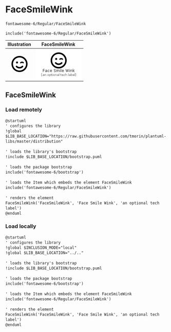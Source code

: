 # FaceSmileWink


```text
fontawesome-6/Regular/FaceSmileWink
```

```text
include('fontawesome-6/Regular/FaceSmileWink')
```



| Illustration | FaceSmileWink |
| :---: | :---: |
| ![illustration for Illustration](../../fontawesome-6/Regular/FaceSmileWink.png) | ![illustration for FaceSmileWink](../../fontawesome-6/Regular/FaceSmileWink.Local.png) |




## FaceSmileWink

### Load remotely
```plantuml
@startuml
' configures the library
!global $LIB_BASE_LOCATION="https://raw.githubusercontent.com/tmorin/plantuml-libs/master/distribution"

' loads the library's bootstrap
!include $LIB_BASE_LOCATION/bootstrap.puml

' loads the package bootstrap
include('fontawesome-6/bootstrap')

' loads the Item which embeds the element FaceSmileWink
include('fontawesome-6/Regular/FaceSmileWink')

' renders the element
FaceSmileWink('FaceSmileWink', 'Face Smile Wink', 'an optional tech label')
@enduml
```

### Load locally
```plantuml
@startuml
' configures the library
!global $INCLUSION_MODE="local"
!global $LIB_BASE_LOCATION="../.."

' loads the library's bootstrap
!include $LIB_BASE_LOCATION/bootstrap.puml

' loads the package bootstrap
include('fontawesome-6/bootstrap')

' loads the Item which embeds the element FaceSmileWink
include('fontawesome-6/Regular/FaceSmileWink')

' renders the element
FaceSmileWink('FaceSmileWink', 'Face Smile Wink', 'an optional tech label')
@enduml
```

